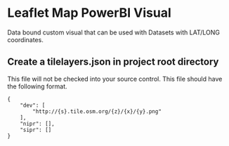 # Leaflet Map PowerBI Visual
Data bound custom visual that can be used with Datasets with LAT/LONG coordinates.

## Create a tilelayers.json in project root directory
This file will not be checked into your source control.  This file should have the following format.
```
{
    "dev": [
        "http://{s}.tile.osm.org/{z}/{x}/{y}.png"
    ],
    "nipr": [],
    "sipr": []
}
```